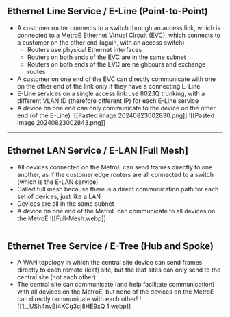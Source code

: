 ## Ethernet Line Service / E-Line (Point-to-Point)
- A customer router connects to a switch through an access link, which is connected to a MetroE Ethernet Virtual Circuit (EVC), which connects to a customer on the other end (again, with an access switch)
    - Routers use physical Ethernet interfaces
    - Routers on both ends of the EVC are in the same subnet
    - Routers on both ends of the EVC are neighbours and exchange routes
- A customer on one end of the EVC can directly communicate with one on the other end of the link only if they have a connecting E-Line
- E-Line services on a single access link use 802.1Q trunking, with a different VLAN ID (therefore different IP) for each E-Line service
- A device on one end can only communicate to the device on the other end (of the E-Line)
![[Pasted image 20240823002830.png]]
![[Pasted image 20240823002843.png]]
---
## Ethernet LAN Service / E-LAN [Full Mesh]
- All devices connected on the MetroE can send frames directly to one another, as if the customer edge routers are all connected to a switch (which is the E-LAN service)
- Called full mesh because there is a direct communication path for each set of devices, just like a LAN
- Devices are all in the same subnet
- A device on one end of the MetroE can communicate to all devices on the MetroE
![[Full-Mesh.webp]]
---
## Ethernet Tree Service / E-Tree (Hub and Spoke)
- A WAN topology in which the central site device can send frames directly to each remote (leaf) site, but the leaf sites can only send to the central site (not each other)
- The central site can communicate (and help facilitate communication) with all devices on the MetroE, but none of the devices on the MetroE can directly communicate with each other!
![[1__USh4nvBi4XCg3cj8HE9xQ 1.webp]]
